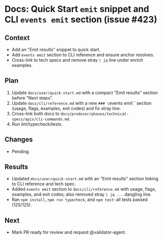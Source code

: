 # Docs: Quick Start `emit` snippet and CLI `events emit` section (issue #423)

## Context

- Add an "Emit results" snippet to quick start.
- Add `events emit` section to CLI reference and ensure anchor resolves.
- Cross-link to tech specs and remove stray `| jq` line under enrich examples.

## Plan

1. Update `docs/user/quick-start.md` with a compact "Emit results" section before "Next steps".
2. Update `docs/cli/reference.md` with a new `### \`events emit\`` section (usage, flags, examples, exit codes) and fix stray line.
3. Cross-link both docs to `docs/producer/phases/technical-specs/apis/cli-commands.md`.
4. Run lint/typecheck/tests.

## Changes

- Pending.

## Results

- Updated `docs/user/quick-start.md` with an "Emit results" section linking to CLI reference and tech spec.
- Added `events emit` section to `docs/cli/reference.md` with usage, flags, examples, and exit codes; also removed stray `| jq ...` dangling line.
- Ran `npm install`, `npm run typecheck`, and `npm test`: all tests passed (125/125).

## Next

- Mark PR ready for review and request @validator-agent.
